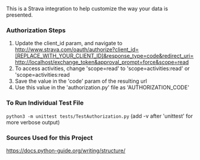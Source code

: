 This is a Strava integration to help customize the way your data is presented.

### Authorization Steps
1. Update the client_id param, and navigate to http://www.strava.com/oauth/authorize?client_id=[REPLACE_WITH_YOUR_CLIENT_ID]&response_type=code&redirect_uri=http://localhost/exchange_token&approval_prompt=force&scope=read
  1. To access activities, change 'scope=read' to 'scope=activities:read' or 'scope=activities:read 
1. Save the value in the 'code' param of the resulting url
1. Use this value in the 'authorization.py' file as 'AUTHORIZATION_CODE'

### To Run Individual Test File
`python3 -m unittest tests/TestAuthorization.py`
(add -v after 'unittest' for more verbose output)

### Sources Used for this Project
https://docs.python-guide.org/writing/structure/